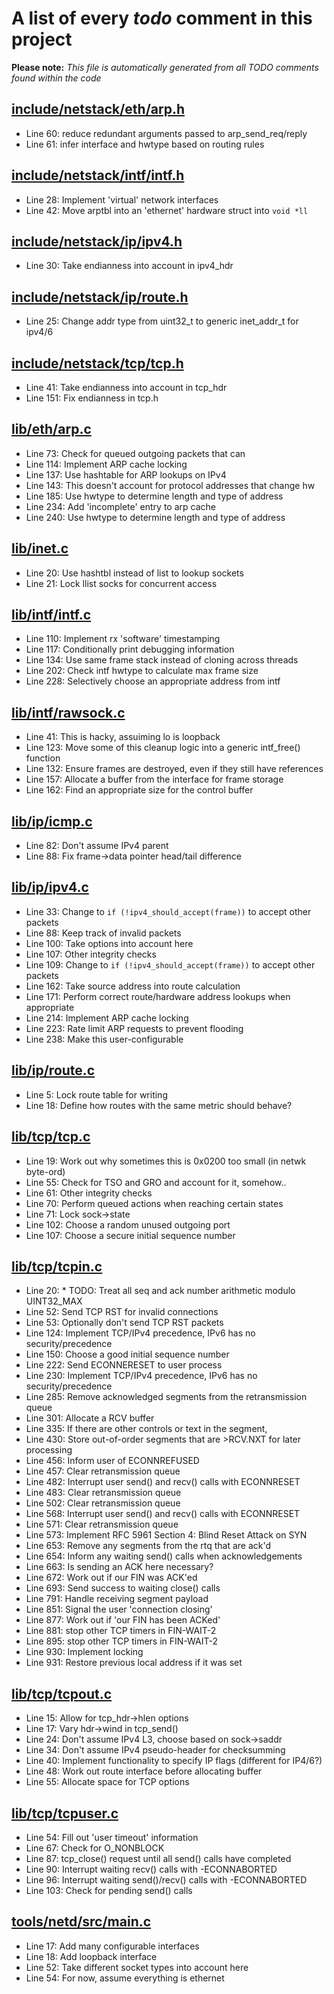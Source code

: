 # A list of every _todo_ comment in this project
**Please note:** _This file is automatically generated from all TODO comments found within the code_
## [include/netstack/eth/arp.h](include/netstack/eth/arp.h)
  - Line 60: reduce redundant arguments passed to arp_send_req/reply
  - Line 61: infer interface and hwtype based on routing rules

## [include/netstack/intf/intf.h](include/netstack/intf/intf.h)
  - Line 28: Implement 'virtual' network interfaces
  - Line 42: Move arptbl into an 'ethernet' hardware struct into `void *ll`

## [include/netstack/ip/ipv4.h](include/netstack/ip/ipv4.h)
  - Line 30: Take endianness into account in ipv4_hdr

## [include/netstack/ip/route.h](include/netstack/ip/route.h)
  - Line 25: Change addr type from uint32_t to generic inet_addr_t for ipv4/6

## [include/netstack/tcp/tcp.h](include/netstack/tcp/tcp.h)
  - Line 41: Take endianness into account in tcp_hdr
  - Line 151: Fix endianness in tcp.h

## [lib/eth/arp.c](lib/eth/arp.c)
  - Line 73: Check for queued outgoing packets that can
  - Line 114: Implement ARP cache locking
  - Line 137: Use hashtable for ARP lookups on IPv4
  - Line 143: This doesn't account for protocol addresses that change hw
  - Line 185: Use hwtype to determine length and type of address
  - Line 234: Add 'incomplete' entry to arp cache
  - Line 240: Use hwtype to determine length and type of address

## [lib/inet.c](lib/inet.c)
  - Line 20: Use hashtbl instead of list to lookup sockets
  - Line 21: Lock llist socks for concurrent access

## [lib/intf/intf.c](lib/intf/intf.c)
  - Line 110: Implement rx 'software' timestamping
  - Line 117: Conditionally print debugging information
  - Line 134: Use same frame stack instead of cloning across threads
  - Line 202: Check intf hwtype to calculate max frame size
  - Line 228: Selectively choose an appropriate address from intf

## [lib/intf/rawsock.c](lib/intf/rawsock.c)
  - Line 41: This is hacky, assuiming lo is loopback
  - Line 123: Move some of this cleanup logic into a generic intf_free() function
  - Line 132: Ensure frames are destroyed, even if they still have references
  - Line 157: Allocate a buffer from the interface for frame storage
  - Line 162: Find an appropriate size for the control buffer

## [lib/ip/icmp.c](lib/ip/icmp.c)
  - Line 82: Don't assume IPv4 parent
  - Line 88: Fix frame->data pointer head/tail difference

## [lib/ip/ipv4.c](lib/ip/ipv4.c)
  - Line 33: Change to `if (!ipv4_should_accept(frame))` to accept other packets
  - Line 88: Keep track of invalid packets
  - Line 100: Take options into account here
  - Line 107: Other integrity checks
  - Line 109: Change to `if (!ipv4_should_accept(frame))` to accept other packets
  - Line 162: Take source address into route calculation
  - Line 171: Perform correct route/hardware address lookups when appropriate
  - Line 214: Implement ARP cache locking
  - Line 223: Rate limit ARP requests to prevent flooding
  - Line 238: Make this user-configurable

## [lib/ip/route.c](lib/ip/route.c)
  - Line 5: Lock route table for writing
  - Line 18: Define how routes with the same metric should behave?

## [lib/tcp/tcp.c](lib/tcp/tcp.c)
  - Line 19: Work out why sometimes this is 0x0200 too small (in netwk byte-ord)
  - Line 55: Check for TSO and GRO and account for it, somehow..
  - Line 61: Other integrity checks
  - Line 70: Perform queued actions when reaching certain states
  - Line 71: Lock sock->state
  - Line 102: Choose a random unused outgoing port
  - Line 107: Choose a secure initial sequence number

## [lib/tcp/tcpin.c](lib/tcp/tcpin.c)
  - Line 20: * TODO: Treat all seq and ack number arithmetic modulo UINT32_MAX
  - Line 52: Send TCP RST for invalid connections
  - Line 53: Optionally don't send TCP RST packets
  - Line 124: Implement TCP/IPv4 precedence, IPv6 has no security/precedence
  - Line 150: Choose a good initial sequence number
  - Line 222: Send ECONNERESET to user process
  - Line 230: Implement TCP/IPv4 precedence, IPv6 has no security/precedence
  - Line 285: Remove acknowledged segments from the retransmission queue
  - Line 301: Allocate a RCV buffer
  - Line 335: If there are other controls or text in the segment,
  - Line 430: Store out-of-order segments that are >RCV.NXT for later processing
  - Line 456: Inform user of ECONNREFUSED
  - Line 457: Clear retransmission queue
  - Line 482: Interrupt user send() and recv() calls with ECONNRESET
  - Line 483: Clear retransmission queue
  - Line 502: Clear retransmission queue
  - Line 568: Interrupt user send() and recv() calls with ECONNRESET
  - Line 571: Clear retransmission queue
  - Line 573: Implement RFC 5961 Section 4: Blind Reset Attack on SYN
  - Line 653: Remove any segments from the rtq that are ack'd
  - Line 654: Inform any waiting send() calls when acknowledgements
  - Line 663: Is sending an ACK here necessary?
  - Line 672: Work out if our FIN was ACK'ed
  - Line 693: Send success to waiting close() calls
  - Line 791: Handle receiving segment payload
  - Line 851: Signal the user 'connection closing'
  - Line 877: Work out if 'our FIN has been ACKed'
  - Line 881: stop other TCP timers in FIN-WAIT-2
  - Line 895: stop other TCP timers in FIN-WAIT-2
  - Line 930: Implement locking
  - Line 931: Restore previous local address if it was set

## [lib/tcp/tcpout.c](lib/tcp/tcpout.c)
  - Line 15: Allow for tcp_hdr->hlen options
  - Line 17: Vary hdr->wind in tcp_send()
  - Line 24: Don't assume IPv4 L3, choose based on sock->saddr
  - Line 34: Don't assume IPv4 pseudo-header for checksumming
  - Line 40: Implement functionality to specify IP flags (different for IP4/6?)
  - Line 48: Work out route interface before allocating buffer
  - Line 55: Allocate space for TCP options

## [lib/tcp/tcpuser.c](lib/tcp/tcpuser.c)
  - Line 54: Fill out 'user timeout' information
  - Line 67: Check for O_NONBLOCK
  - Line 87: tcp_close() request until all send() calls have completed
  - Line 90: Interrupt waiting recv() calls with -ECONNABORTED
  - Line 96: Interrupt waiting send()/recv() calls with -ECONNABORTED
  - Line 103: Check for pending send() calls

## [tools/netd/src/main.c](tools/netd/src/main.c)
  - Line 17: Add many configurable interfaces
  - Line 18: Add loopback interface
  - Line 52: Take different socket types into account here
  - Line 54: For now, assume everything is ethernet
